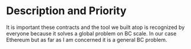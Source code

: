 # Description and Priority

It is important these contracts and the tool we built atop is recognized by everyone because it solves a global problem on BC scale. In our case Ethereum but as far as I am concerned it is a general BC problem.
